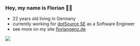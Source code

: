 ### Hey, my name is Florian 👨‍💻

- 22 years old living in Germany
- currently working for [dotSource SE](https://www.dotsource.de) as a Software Engineer
- see more on my site [floriangenz.de](https://floriangenz.de)

![](http://github-profile-summary-cards.vercel.app/api/cards/profile-details?username=FlorianGenz&theme=algolia)

